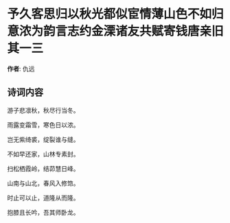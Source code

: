 # 予久客思归以秋光都似宦情薄山色不如归意浓为韵言志约金溧诸友共赋寄钱唐亲旧  其一三

**作者**: 仇远

## 诗词内容

游子悲凛秋，秋尽行当冬。

雨露变霜雪，寒色日以浓。

岂无紫绮裘，绽裂谁与缝。

不如早还家，山林专素封。

扫松栖霞岭，结茆慧日峰。

山南与山北，春风入修筇。

时止可以止，道隆从而隆。

抱膝且长吟，吾其师卧龙。

